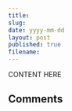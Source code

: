 ```yaml
---
title:
slug:
date: yyyy-mm-dd
layout: post
published: true
filename:
---
```

<!-- *********************************************************************
**                                                                      **
** To add a comment, scroll to the bottom and use the comment template. **
** Then save the file and send me a pull request.                       **
**                                                                      **
***********************************************************************-->

CONTENT HERE

## Comments

<!-- To add a comment, copy this template:

### YOUR NAME - YYY/MM/DD
YOUR COMMENT TEXT HERE....

-->